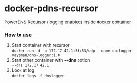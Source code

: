 # docker-pdns-recursor

PowerDNS Recursor (logging enabled) inside docker container

### How to use

1. Start container with recursor  
```docker run -d -p 172.17.42.1:53:53/udp --name dnslogger vaysman/dns-logger:1.0```
1. Start other container with **--dns** option  
```--dns 172.17.42.1```
1. Look at log  
```docker logs -f dnslogger```
